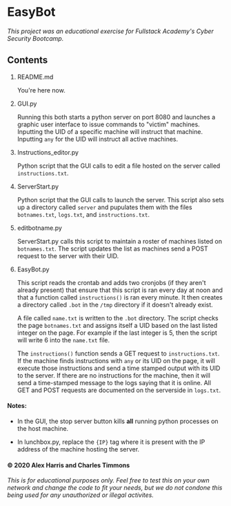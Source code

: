 # EasyBot

*This project was an educational exercise for Fullstack Academy's Cyber Security Bootcamp.*

## Contents

1. README.md

    You're here now.
2. GUI.py

    Running this both starts a python server on port 8080 and launches a graphic user interface to issue commands to "victim" machines.  Inputting the UID of a specific machine will instruct that machine.  Inputting `any` for the UID will instruct all active machines.
3. Instructions_editor.py

    Python script that the GUI calls to edit a file hosted on the server called `instructions.txt`.
4. ServerStart.py

    Python script that the GUI calls to launch the server.  This script also sets up a directory called `server` and pupulates them with the files `botnames.txt`, `logs.txt`, and `instructions.txt`.
5. editbotname.py

    ServerStart.py calls this script to maintain a roster of machines listed on `botnames.txt`.  The script updates the list as machines send a POST request to the server with their UID.
6. EasyBot.py

    This script reads the crontab and adds two cronjobs (if they aren't already present) that ensure that this script is ran every day at noon and that a function called `instructions()` is ran every minute.  It then creates a directory called `.bot` in the `/tmp` directory if it doesn't already exist.
    
    A file called `name.txt` is written to the `.bot` directory.  The script checks the page `botnames.txt` and assigns itself a UID based on the last listed integer on the page.  For example if the last integer is 5, then the script will write 6 into the `name.txt` file.
    
    The `instructions()` function sends a GET request to `instructions.txt`.  If the machine finds instructions with `any` or its UID on the page, it will execute those instructions and send a time stamped output with its UID to the server.  If there are no instructions for the machine, then it will send a time-stamped message to the logs saying that it is online.  All GET and POST requests are documented on the serverside in `logs.txt`.

#### Notes:  
* In the GUI, the stop server button kills <b>all</b> running python processes on the host machine.

* In lunchbox.py, replace the `{IP}` tag where it is present with the IP address of the machine hosting the server.





#### **© 2020 Alex Harris and Charles Timmons**

  *This is for educational purposes only.  Feel free to test this on your own network and change the code to fit your needs, but we do not condone this being used for any unauthorized or illegal activites.*
